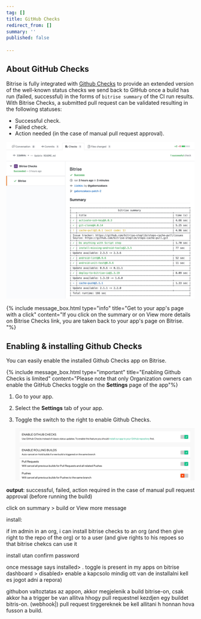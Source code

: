 ```yaml
---
tag: []
title: GitHub Checks
redirect_from: []
summary: ''
published: false

---
```

## About GitHub Checks

Bitrise is fully integrated with [Github Checks](https://developer.github.com/v3/checks/) to provide an extended version of the well-known status checks we send back to GitHub once a build has run (failed, successful) in the forms of `bitrise summary` of the CI run results. With  Bitrise Checks, a submitted pull request can be validated resulting in the following statuses:

* Successful check.
* Failed check.
* Action needed (in the case of manual pull request approval).

![](/img/bitrise-summary-gh-checks.jpg)

{% include message_box.html type="info" title="Get to your app's page with a click" content="If you click on the summary or on View more details on Bitrise Checks link, you are taken back to your app's page on Bitrise. "%} 

## Enabling & installing Github Checks

You can easily enable the installed Github Checks app on Bitrise. 

{% include message_box.html type="important" title="Enabling Github Checks is limited" content="Please note that only Organization owners can enable the GitHub Checks toggle on the **Settings** page of the app"%} 

1. Go to your app.
2. Select the **Settings** tab of your app.
3. Toggle the switch to the right to enable Github Checks.

   ![](/img/enable-toggle-github-checks.jpg)

**output**: successful, failed, action required in the case of manual pull request approval (before running the build)

click on summary > build or View more message

install:

if im admin in an org, i can install bitrise checks to an org (and then give right to the repo of the org) or to a user (and give rights to his repoes so that bitrise chekcs can use it

install utan confirm password

once message says installed> . toggle is present in my apps on bitrise dashboard > disabled> enable a kapcsolo mindig ott van de installalni kell es jogot adni a repora)

githubon valtoztatas az appon, akkor megjelenik a build bitrise-on, csak akkor ha a trigger be van allitva hhogy pull requestnel kezdjen egy buildet bitris-on. (webhook|) pull request tirggereknek be kell allitani h honnan hova fusson a build.